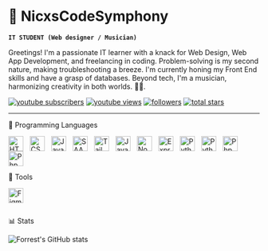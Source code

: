 # 🎵 NicxsCodeSymphony

**`IT STUDENT (Web designer / Musician)`**

Greetings! I'm a passionate IT learner with a knack for Web Design, Web App Development, and freelancing in coding. Problem-solving is my second nature, making troubleshooting a breeze. I'm currently honing my Front End skills and have a grasp of databases. Beyond tech, I'm a musician, harmonizing creativity in both worlds. 🎵🌐.

   <p align="left">
      <a href="https://www.youtube.com/@nicxs_assassin?sub_confirmation=1">
         <img alt="youtube subscribers" title="Subscribe to my YouTube channel" src="https://custom-icon-badges.demolab.com/youtube/channel/subscribers/UC2MmIfrRpCTF3FbbQu5uBbA?color=%23E05D44&label=SUBSCRIBE&logo=video&logoColor=white&style=for-the-badge&labelColor=CE4630"/></a> 
        <a href="https://www.youtube.com/c/@nicxs_assassin">
         <img alt="youtube views" title="YouTube views" src="https://custom-icon-badges.demolab.com/youtube/channel/views/UC2MmIfrRpCTF3FbbQu5uBbA?color=%23E1AD0E&logo=eye&logoColor=white&style=for-the-badge&labelColor=C79600"/></a> 
      <a href="https://github.com/NicoCodeSymphony?tab=followers">
         <img alt="followers" title="Follow me on Github" src="https://custom-icon-badges.demolab.com/github/followers/NicxsCodeSymphony?color=236ad3&labelColor=1155ba&style=for-the-badge&logo=person-add&label=Follow&logoColor=white"/></a>
      <a href="https://github.com/NicxsCodeSymphony?tab=repositories&sort=stargazers">
         <img alt="total stars" title="Total stars on GitHub" src="https://custom-icon-badges.demolab.com/github/stars/NicxsCodeSymphony?color=55960c&style=for-the-badge&labelColor=488207&logo=star"/></a>
   </p>

---

   🧰 Programming Languages

<img align="left" alt="HTML" width="30px" style="padding-right:10px;" src="https://cdn.jsdelivr.net/gh/devicons/devicon/icons/html5/html5-plain.svg" />
<img align="left" alt="CSS" width="30px" style="padding-right:10px;" src="https://cdn.jsdelivr.net/gh/devicons/devicon/icons/css3/css3-plain.svg" />
<img align="left" alt="JavaScript" width="30px" style="padding-right:10px;" src="https://cdn.jsdelivr.net/gh/devicons/devicon/icons/javascript/javascript-plain.svg" />
<img align="left" alt="SAAS" width="30px" style="padding-right:10px;" src="https://cdn.jsdelivr.net/gh/devicons/devicon@latest/icons/sass/sass-original.svg" />
<img align="left" alt="Tailwind" width="30px" style="padding-right:10px;" src="https://cdn.jsdelivr.net/gh/devicons/devicon@latest/icons/tailwindcss/tailwindcss-original-wordmark.svg" />
<img align="left" alt="JavaScript" width="30px" style="padding-right:10px;" src="https://cdn.jsdelivr.net/gh/devicons/devicon@latest/icons/react/react-original.svg" />
<img align="left" alt="NodeJS" width="30px" style="padding-right:10px;" src="https://cdn.jsdelivr.net/gh/devicons/devicon/icons/nodejs/nodejs-original.svg" />
<img align="left" alt="Express" width="30px" style="padding-right:10px;" src="https://cdn.jsdelivr.net/gh/devicons/devicon@latest/icons/express/express-original.svg" />
<img align="left" alt="Python" width="30px" style="padding-right:10px;" src="https://cdn.jsdelivr.net/gh/devicons/devicon/icons/python/python-plain.svg" />
<img align="left" alt="Python" width="30px" style="padding-right:10px;" src="https://cdn.jsdelivr.net/gh/devicons/devicon@latest/icons/fastapi/fastapi-original.svg" />
<img align="left" alt="Php" width="30px" style="padding-right: 10px;" src="https://cdn.jsdelivr.net/gh/devicons/devicon/icons/firebase/firebase-plain.svg" /> <br>
<img align="left" alt="Php" width="30px" style="padding-right: 10px;" src="https://cdn.jsdelivr.net/gh/devicons/devicon@latest/icons/android/android-original-wordmark.svg" /> <br>


#

   🧰 Tools 
   
<img align="left" alt="Figma" width="30px" style="padding-right: 10px;" src="https://cdn.jsdelivr.net/gh/devicons/devicon/icons/figma/figma-original.svg" />
          
 <br>

#

📊 Stats

![Forrest's GitHub stats](https://github-readme-stats.vercel.app/api?username=nicxscodesymphony&show_icons=true&theme=gruvbox)
